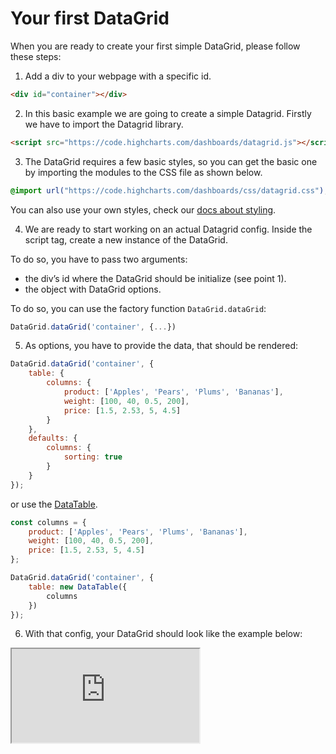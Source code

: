 Your first DataGrid
===

When you are ready to create your first simple DataGrid, please follow these steps:

1. Add a div to your webpage with a specific id.

```html
<div id="container"></div>
```

2. In this basic example we are going to create a simple Datagrid. Firstly we
have to import the Datagrid library.

```html
<script src="https://code.highcharts.com/dashboards/datagrid.js"></script>
```

3. The DataGrid requires a few basic styles, so you can get the basic one by
importing the modules to the CSS file as shown below.

```css
@import url("https://code.highcharts.com/dashboards/css/datagrid.css");
```

You can also use your own styles, check our [docs about styling](https://www.highcharts.com/docs/dashboards/style-by-css).

4. We are ready to start working on an actual Datagrid config.
Inside the script tag, create a new instance of the DataGrid.  

To do so, you have to pass two arguments:  
* the div’s id where the DataGrid should be initialize (see point 1).
* the object with DataGrid options.

To do so, you can use the factory function `DataGrid.dataGrid`:

```js
DataGrid.dataGrid('container', {...})
```

5. As options, you have to provide the data, that should be rendered:
```js
DataGrid.dataGrid('container', {
    table: {
        columns: {
            product: ['Apples', 'Pears', 'Plums', 'Bananas'],
            weight: [100, 40, 0.5, 200],
            price: [1.5, 2.53, 5, 4.5]
        }
    },
    defaults: {
        columns: {
            sorting: true
        }
    }
});
```

or use the [DataTable](https://www.highcharts.com/docs/dashboards/data-table).

```js
const columns = {
    product: ['Apples', 'Pears', 'Plums', 'Bananas'],
    weight: [100, 40, 0.5, 200],
    price: [1.5, 2.53, 5, 4.5]
};

DataGrid.dataGrid('container', {
    table: new DataTable({
        columns
    })
});
```

6. With that config, your DataGrid should look like the example below:

<iframe src="https://www.highcharts.com/samples/embed/data-grid/demo/your-first-datagrid" allow="fullscreen"></iframe>
